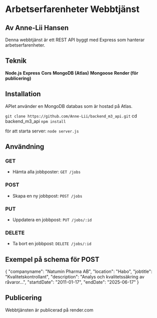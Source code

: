 # Arbetserfarenheter Webbtjänst
## Av Anne-Lii Hansen

Denna webbtjänst är ett REST API byggt med Express som hanterar arbetserfarenheter. 

## Teknik
**Node.js**
**Express**
**Cors**
**MongoDB (Atlas)**
**Mongoose**
**Render (för publicering)**

## Installation
APIet använder en MongoDB databas som är hostad på Atlas.

`git clone https://github.com/Anne-Lii/backend_m3_api.git`
cd backend_m3_api
`npm install`

för att starta server:
`node server.js` 



## Användning

### GET
- Hämta alla jobbposter: `GET /jobs`
  
### POST
- Skapa en ny jobbpost: `POST /jobs`

### PUT
- Uppdatera en jobbpost: `PUT /jobs/:id`

### DELETE
- Ta bort en jobbpost: `DELETE /jobs/:id`

## Exempel på schema för POST

{
  "companyname": "Natumin Pharma AB",
  "location": "Habo",
  "jobtitle": "Kvalitetskontrollant",
  "description": "Analys och kvalitetssäkring av råvaror...",
  "startdDate": "2011-01-17",
  "endDate": "2025-06-17"
}

## Publicering

Webbtjänsten är publicerad på render.com